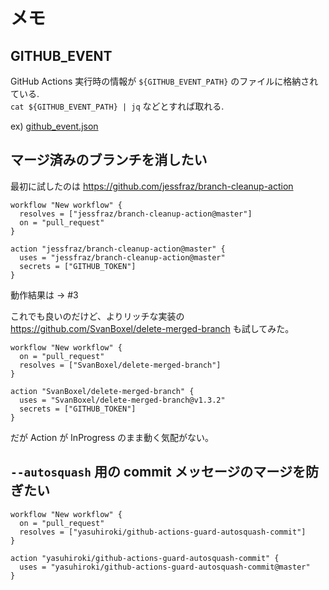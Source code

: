 # メモ

## GITHUB_EVENT

GitHub Actions 実行時の情報が `${GITHUB_EVENT_PATH}` のファイルに格納されている.  
`cat ${GITHUB_EVENT_PATH} | jq` などとすれば取れる.

ex) [github_event.json](github_event.json)

## マージ済みのブランチを消したい

最初に試したのは https://github.com/jessfraz/branch-cleanup-action 

```workflow
workflow "New workflow" {
  resolves = ["jessfraz/branch-cleanup-action@master"]
  on = "pull_request"
}

action "jessfraz/branch-cleanup-action@master" {
  uses = "jessfraz/branch-cleanup-action@master"
  secrets = ["GITHUB_TOKEN"]
}
```

動作結果は -> #3

これでも良いのだけど、よりリッチな実装の https://github.com/SvanBoxel/delete-merged-branch も試してみた。

```workflow
workflow "New workflow" {
  on = "pull_request"
  resolves = ["SvanBoxel/delete-merged-branch"]
}

action "SvanBoxel/delete-merged-branch" {
  uses = "SvanBoxel/delete-merged-branch@v1.3.2"
  secrets = ["GITHUB_TOKEN"]
}
```

だが Action が InProgress のまま動く気配がない。

## `--autosquash` 用の commit メッセージのマージを防ぎたい

```workflow
workflow "New workflow" {
  on = "pull_request"
  resolves = ["yasuhiroki/github-actions-guard-autosquash-commit"]
}

action "yasuhiroki/github-actions-guard-autosquash-commit" {
  uses = "yasuhiroki/github-actions-guard-autosquash-commit@master"
}
```

